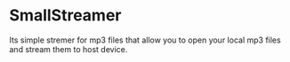 # SmallStreamer
Its simple stremer for mp3 files that allow you to open your local mp3 files and stream them to host device.
